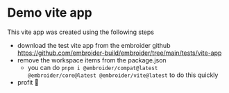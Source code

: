 # Demo vite app

This vite app was created using the following steps

- download the test vite app from the embroider github https://github.com/embroider-build/embroider/tree/main/tests/vite-app
- remove the workspace items from the package.json
  - you can do `pnpm i @embroider/compat@latest @embroider/core@latest @embroider/vite@latest` to do this quickly
- profit 🎉
